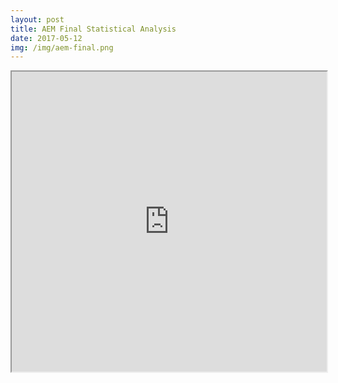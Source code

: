 ```yaml
---
layout: post
title: AEM Final Statistical Analysis
date: 2017-05-12
img: /img/aem-final.png
---
```


<iframe src="https://drive.google.com/file/d/1O4kt3CmDHYecPYIn-UtSYOa88sWOVbdj/preview" width="100%" height="480"></iframe>
